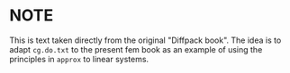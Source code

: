 # NOTE

This is text taken directly from the original "Diffpack book". The idea
is to adapt `cg.do.txt` to the present fem book as an example of using
the principles in `approx` to linear systems.
